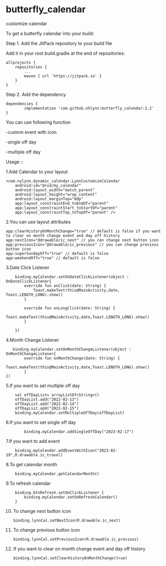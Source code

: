 # butterfly_calendar
customize calendar

To get a butterfly calendar into your build:

Step 1. Add the JitPack repository to your build file

Add it in your root build.gradle at the end of repositories:

	allprojects {
		repositories {
			...
			maven { url 'https://jitpack.io' }
		}
	}
  
Step 2. Add the dependency

	dependencies {
	        implementation 'com.github.nhlynn:butterfly_calendar:1.2'
	}


You can use following function 

-custom event with icon

-single off day

-multiple off day

Usage ::

1.Add Calendar to your layout

    <com.nylynn.dynamic_calendar.LynnCustomizeCalendar
        android:id="@+id/my_calendar"
        android:layout_width="match_parent"
        android:layout_height="wrap_content"
        android:layout_marginTop="8dp"
        app:layout_constraintEnd_toEndOf="parent"
        app:layout_constraintStart_toStartOf="parent"
        app:layout_constraintTop_toTopOf="parent" />

2.You can use layout attributes

    app:clearHistoryOnMonthChange="true" // default is false if you want to clear on month change event and day off history
    app:nextIcon="@drawable/ic_next" // you can change next button icon
    app:previousIcon="@drawable/ic_previous" // you can change previous button icon
    app:superSundayOff="true" // default is false
    app:weekendOff="true" // default is false


3.Date Click Listener

        binding.myCalendar.setOnDateClickListener(object : OnDateClickListener{
            override fun onClick(date: String) {
                Toast.makeText(this@MainActivity,date, Toast.LENGTH_LONG).show()
            }

            override fun onLongClick(date: String) {
                Toast.makeText(this@MainActivity,date,Toast.LENGTH_LONG).show()
            }

        })


4.Month Change Listener

       binding.myCalendar.setOnMonthChangeListener(object : OnMonthChangeListener{
            override fun onMonthChange(date: String) {
                Toast.makeText(this@MainActivity,date,Toast.LENGTH_LONG).show()
            }
	})


5.If you want to set multiple off day

        val offDayList= arrayListOf<String>()
        offDayList.add("2022-02-13")
        offDayList.add("2022-02-14")
        offDayList.add("2022-02-15")
        binding.myCalendar.setMultipleOffDay(offDayList)
	
6.If you want to set single off day
	
            binding.myCalendar.addSingleOffDay("2023-02-17")
	
	

7.If you want to add event

        binding.myCalendar.addEventWithIcon("2023-02-19",R.drawable.ic_travel)
        

8.To get calendar month

        binding.myCalendar.getCalendarMonth()
        

9.To refresh calendar

        binding.btnRefresh.setOnClickListener {
            binding.myCalendar.setOnRefreshCalendar()
        }

10. To change next button icon
        
        binding.lynnCal.setNextIcon(R.drawable.ic_next)


11. To change previous button icon

        binding.lynnCal.setPreviousIcon(R.drawable.ic_previous)

12. If you want to clear on month change event and day off history

        binding.lynnCal.setClearHistoryOnMonthChange(true)


